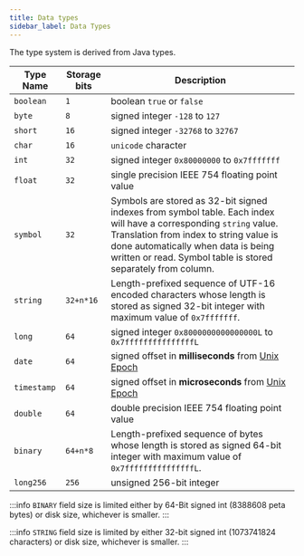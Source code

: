 ```yaml
---
title: Data types
sidebar_label: Data Types
---
```


The type system is derived from Java types.

| Type Name   | Storage bits | Description                                                                                                                                                                                                                                                         |
| ----------- | ------------ | ------------------------------------------------------------------------------------------------------------------------------------------------------------------------------------------------------------------------------------------------------------------- |
| `boolean`   | `1`          | boolean `true` or `false`                                                                                                                                                                                                                                           |
| `byte`      | `8`          | signed integer `-128` to `127`                                                                                                                                                                                                                                      |
| `short`     | `16`         | signed integer `-32768` to `32767`                                                                                                                                                                                                                                  |
| `char`      | `16`         | `unicode` character                                                                                                                                                                                                                                                 |
| `int`       | `32`         | signed integer `0x80000000` to `0x7fffffff`                                                                                                                                                                                                                         |
| `float`     | `32`         | single precision IEEE 754 floating point value                                                                                                                                                                                                                      |
| `symbol`    | `32`         | Symbols are stored as 32-bit signed indexes from symbol table. Each index will have a corresponding `string` value. Translation from index to string value is done automatically when data is being written or read. Symbol table is stored separately from column. |
| `string`    | `32+n*16`    | Length-prefixed sequence of UTF-16 encoded characters whose length is stored as signed 32-bit integer with maximum value of `0x7fffffff`.                                                                                                                           |
| `long`      | `64`         | signed integer `0x8000000000000000L` to `0x7fffffffffffffffL`                                                                                                                                                                                                       |
| `date`      | `64`         | signed offset in **milliseconds** from [Unix Epoch](https://en.wikipedia.org/wiki/Unix`time)                                                                                                                                                                        |
| `timestamp` | `64`         | signed offset in **microseconds** from [Unix Epoch](https://en.wikipedia.org/wiki/Unix`time)                                                                                                                                                                        |
| `double`    | `64`         | double precision IEEE 754 floating point value                                                                                                                                                                                                                      |
| `binary`    | `64+n*8`     | Length-prefixed sequence of bytes whose length is stored as signed 64-bit integer with maximum value of `0x7fffffffffffffffL`.                                                                                                                                      |
| `long256`   | `256`        | unsigned 256-bit integer                                                                                                                                                                                                                                            |

:::info
`BINARY` field size is limited either by 64-Bit signed int (8388608 peta
bytes) or disk size, whichever is smaller.
:::

:::info
`STRING` field size is limited by either 32-bit signed int (1073741824
characters) or disk size, whichever is smaller.
:::
